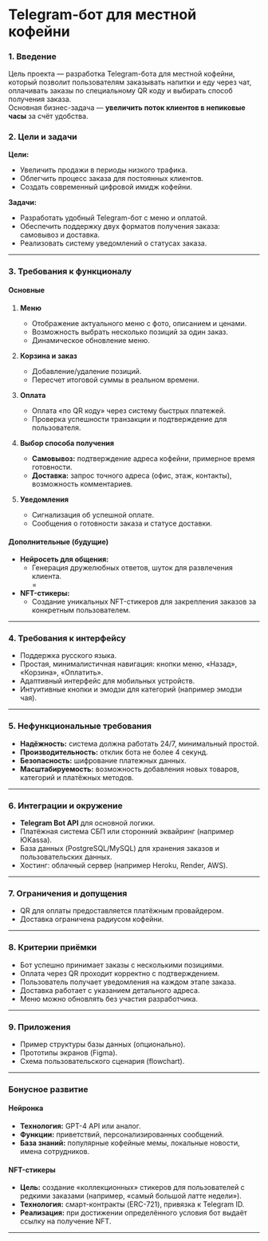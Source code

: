 # Telegram-бот для местной кофейни

### 1. Введение
Цель проекта — разработка Telegram-бота для местной кофейни, который позволит пользователям заказывать напитки и еду через чат, оплачивать заказы по специальному QR коду и выбирать способ получения заказа.  
Основная бизнес-задача — **увеличить поток клиентов в непиковые часы** за счёт удобства.

### 2. Цели и задачи

**Цели:**
- Увеличить продажи в периоды низкого трафика.
- Облегчить процесс заказа для постоянных клиентов.
- Создать современный цифровой имидж кофейни.

**Задачи:**
- Разработать удобный Telegram-бот с меню и оплатой.
- Обеспечить поддержку двух форматов получения заказа: самовывоз и доставка.
- Реализовать систему уведомлений о статусах заказа.

---

### 3. Требования к функционалу
#### Основные
1. **Меню**  
   - Отображение актуального меню с фото, описанием и ценами.  
   - Возможность выбрать несколько позиций за один заказ.  
   - Динамическое обновление меню.

2. **Корзина и заказ**  
   - Добавление/удаление позиций.  
   - Пересчет итоговой суммы в реальном времени.

3. **Оплата**  
   - Оплата «по QR коду» через систему быстрых платежей.  
   - Проверка успешности транзакции и подтверждение для пользователя.

4. **Выбор способа получения**  
   - **Самовывоз:** подтверждение адреса кофейни, примерное время готовности.  
   - **Доставка:** запрос точного адреса (офис, этаж, контакты), возможность комментариев.

5. **Уведомления**  
   - Сигнализация об успешной оплате.  
   - Сообщения о готовности заказа и статусе доставки.

#### Дополнительные (будущие)
- **Нейросеть для общения:**  
  - Генерация дружелюбных ответов, шуток для развлечения клиента.  
=
- **NFT-стикеры:**  
  - Создание уникальных NFT-стикеров для закрепления заказов за конкретным пользователем.  
---

### 4. Требования к интерфейсу
- Поддержка русского языка.  
- Простая, минималистичная навигация: кнопки меню, «Назад», «Корзина», «Оплатить».  
- Адаптивный интерфейс для мобильных устройств.  
- Интуитивные кнопки и эмодзи для категорий (например эмодзи чая).

---

### 5. Нефункциональные требования
- **Надёжность:** система должна работать 24/7, минимальный простой.  
- **Производительность:** отклик бота не более 4 секунд.  
- **Безопасность:** шифрование платежных данных.  
- **Масштабируемость:** возможность добавления новых товаров, категорий и платёжных методов.

---

### 6. Интеграции и окружение
- **Telegram Bot API** для основной логики.  
- Платёжная система СБП или сторонний эквайринг (например ЮKassa).  
- База данных (PostgreSQL/MySQL) для хранения заказов и пользовательских данных.  
- Хостинг: облачный сервер (например Heroku, Render, AWS).

---

### 7. Ограничения и допущения
- QR для оплаты предоставляется платёжным провайдером.  
- Доставка ограничена радиусом кофейни.  

---

### 8. Критерии приёмки
- Бот успешно принимает заказы с несколькими позициями.  
- Оплата через QR проходит корректно с подтверждением.  
- Пользователь получает уведомления на каждом этапе заказа.  
- Доставка работает с указанием детального адреса.  
- Меню можно обновлять без участия разработчика.

---

### 9. Приложения
- Пример структуры базы данных (опционально).  
- Прототипы экранов (Figma).  
- Схема пользовательского сценария (flowchart).

---

### Бонусное развитие
#### Нейронка
- **Технология:** GPT-4 API или аналог.  
- **Функции:** приветствий, персонализированных сообщений.  
- **База знаний:** популярные кофейные мемы, локальные новости, имена сотрудников.

#### NFT-стикеры
- **Цель:** создание «коллекционных» стикеров для пользователей с редкими заказами (например, «самый большой латте недели»).  
- **Технология:** смарт-контракты (ERC-721), привязка к Telegram ID.  
- **Реализация:** при достижении определённого условия бот выдаёт ссылку на получение NFT.

---